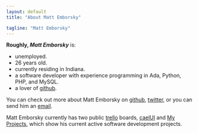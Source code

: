 ```yaml
---
layout: default
title: "About Matt Emborsky"

tagline: "Matt Emborsky"
---
```

**Roughly, _Matt Emborsky_** is:

- unemployed.
- 26 years old.
- currently residing in Indiana.
- a software developer with experience programming in Ada, Python, PHP, and MySQL.
- a lover of [github](https://github.com/ "github").

You can check out more about Matt Emborsky on [github](https://github.com/memborsky "memborsky's github"), [twitter](https://twitter.com/memborsky "memborsky's twitter"), or you can send him an [email](mailto:memborsky@gmail.com "email memborsky").

Matt Emborsky currently has two public [trello](https://trello.com/ "trello") boards, [caelUI](https://trello.com/board/caelui/4ea25d361b163a00000e161a "caelUI on trello") and [My Projects](https://trello.com/board/my-projects/4ec18fa7d5503e0874638820 "memborsky's projects"), which show his current active software development projects.